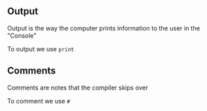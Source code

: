 ## Output 

Output is the way the computer prints information to the user in the "Console" 

To output we use `print`

## Comments 

Comments are notes that the compiler skips over

To comment we use `#`